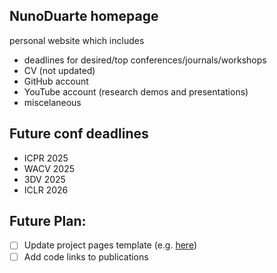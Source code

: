 ## NunoDuarte homepage
personal website which includes
- deadlines for desired/top conferences/journals/workshops
- CV (not updated)
- GitHub account 
- YouTube account (research demos and presentations)
- miscelaneous

## Future conf deadlines
- ICPR 2025
- WACV 2025
- 3DV 2025
- ICLR 2026
  
## Future Plan:
- [ ] Update project pages template (e.g. [here](https://github.com/nerfies/nerfies.github.io/tree/main)) 
- [ ] Add code links to publications
